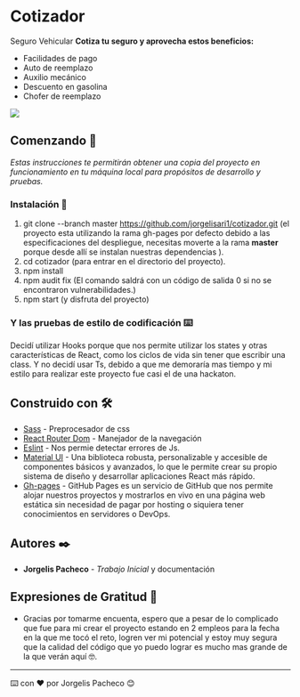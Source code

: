 # Cotizador

Seguro Vehicular
**Cotiza tu seguro y aprovecha estos beneficios:**

- Facilidades de pago
- Auto de reemplazo
- Auxilio mecánico
- Descuento en gasolina
- Chofer de reemplazo

![](https://www.rimac.com/content/dam/rimac/publica/pdp-vehicular/personaje.svg)
## Comenzando 🚀

_Estas instrucciones te permitirán obtener una copia del proyecto en funcionamiento en tu máquina local para propósitos de desarrollo y pruebas._


### Instalación 🔧

1. git clone --branch master https://github.com/jorgelisari1/cotizador.git (el proyecto esta utilizando la rama gh-pages por defecto debido a las especificaciones del despliegue, necesitas moverte a la rama **master** porque desde allí se instalan nuestras dependencias ).
2. cd cotizador (para entrar en el directorio del proyecto).
3. npm install
4. npm audit fix (El comando saldrá con un código de salida 0 si no se encontraron vulnerabilidades.)
5. npm start (y disfruta del proyecto)



### Y las pruebas de estilo de codificación ⌨️

Decidí utilizar Hooks porque  que nos  permite utilizar los states y otras características de React, como los ciclos de vida sin tener que escribir una class. 
Y no decidí usar Ts, debido a que me demoraría mas tiempo y mi estilo para realizar este proyecto fue casi el de una hackaton.



## Construido con 🛠️


* [Sass](https://sass-lang.com/) - Preprocesador de css
* [React Router Dom](https://reactrouter.com/web/guides/quick-start) - Manejador de la navegación
* [Eslint](https://eslint.org/) - Nos permie detectar errores de Js.
* [Material UI](https://mui.com/) - Una biblioteca robusta, personalizable y accesible de componentes básicos y avanzados, lo que le permite crear su propio sistema de diseño y desarrollar aplicaciones React más rápido.
* [Gh-pages](https://pages.github.com/) - GitHub Pages es un servicio de GitHub que nos permite alojar nuestros proyectos y mostrarlos en vivo en una página web estática sin necesidad de pagar por hosting o siquiera tener conocimientos en servidores o DevOps.




## Autores ✒️



* **Jorgelis Pacheco** - *Trabajo Inicial* y documentación




## Expresiones de Gratitud 🎁

* Gracias por tomarme encuenta, espero que a pesar de lo complicado que fue para mi crear el proyecto estando en 2 empleos para la fecha en la que me tocó el reto, logren ver mi potencial y estoy muy segura que la calidad del código que yo puedo lograr es mucho mas grande de la que verán aquí 🤓.




---
⌨️ con ❤️ por Jorgelis Pacheco 😊

